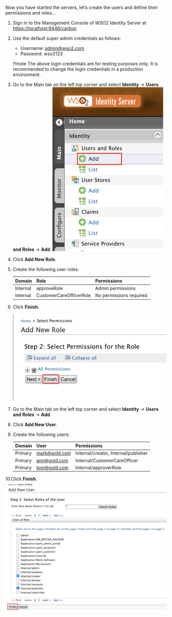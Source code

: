  Now you have started the servers, let’s create the users and define their permissions and  roles...
 
 1. Sign in to the Management Console of WSO2 Identity Server at [https://localhost:9446/carbon](https://localhost:9446/carbon)
 2. Use the default super admin credentials as follows:
    - Username: admin@wso2.com
    - Password: wso2123
    
    !!!note
        The above login credentials are for testing purposes only. It is recommended to change the login credentials in 
        a production environment.
    
 3. Go to the Main tab on the left top corner and select **Identity** -> **Users and Roles** -> **Add**. ![add_users](../assets/img/get-started/go-to-add-users.png)
 4. Click **Add New Role**.
 5. Create the following user roles:   
  
    | Domain | Role| Permissions|
    |--------|--------|--------|
    |Internal|approveRole|Admin permissions|
    |Internal|CustomerCareOfficerRole|No permissions required.|
 
 6. Click **Finish**. 
 
 
    ![add_new_role](../assets/img/get-started/add-new-role.png)
 
 7. Go to the Main tab on the left top corner and select **Identity** -> **Users and Roles** -> **Add**.
 8. Click **Add New User**.
 9. Create the following users:
 
    | Domain | User| Permissions|
    |--------|--------|--------|
    |Primary|mark@gold.com|Internal/creator, Internal/publisher|
    |Primary|ann@gold.com|Internal/CustomerCareOfficer|
    |Primary|tom@gold.com|Internal/approverRole|
    
 10.Click **Finish**. ![add_new_user](../assets/img/get-started/add-new-user.png)
 
 
 
